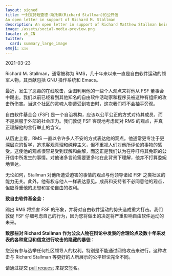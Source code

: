 ```yaml
---
layout: signed
title: 一封支持理查德·斯托满(Richard Stallman)的公开信
An open letter in support of Richard M. Stallman
description: An open letter in support of Richard Matthew Stallman being reinstated by the Free Software Foundation
image: /assets/social-media-preview.png
locale: zh_CN
twitter:
  card: summary_large_image
emoji: 🇨🇳
---
```


2021-03-23

Richard M. Stallman，通常被称为 RMS，几十年来以来一直是自由软件运动的领军人物，其贡献包括 GNU 操作系统和 Emacs。

最近，发生了恶毒的在线攻击，企图利用他的一些个人观点来将他从 FSF 董事会中踢出。我们以前已经看到其他知名的自由软件活动家和程序员被这种有组织的攻击所伤害。当这个社区的灵魂人物遭受到攻击时，这次我们将不会袖手旁观。

自由软件基金会 (FSF) 是一个自治机构，应该以公平公正的方式对待其成员，而不是屈服于外部的社会压力。我们敦促 FSF 客观地考虑反对 RMS 的观点，并真正理解他的言行举止的含义。

从历史上看，RMS 一直以令许多人不安的方式表达他的观点。他通常更专注于更深层次的哲学，追求客观真理和纯粹主义，但不重视人们对他所评论的事物的感受。这使他的观点很容易受到误解和曲解，而这正是我们认为在呼吁将其免职的公开信中所发生的事情。对他诸多言论需要更多地在此背景下理解，他并不打算委婉地表达。

无论如何，Stallman 对他所遭受迫害的事情的观点与他领导诸如 FSF 之类社区的能力无关。此外，他有权与他人一样表达意见。成员和支持者不必同意他的观点，但应尊重他的思想和言论自由的权利。

**致自由软件基金会：**

踢出 RMS 将损害 FSF 的形象，并将对自由软件运动的势头造成重大打击。我们敦促 FSF 仔细考虑自己的行为，因为您将做出的决定将严重影响自由软件运动的未来。

**致那些对 Richard Stallman 作为公众人物在辩论中发表的合理论点及数十年来发表的各种意见和信念进行攻击的隐藏的暴徒：**

您没有参与选举任何社区领导人的权利。特别是不能通过网络攻击来进行。这种攻击与 Richard Stallman 等更好的人所展示的公平辩论完全不同。

请通过提交 [pull request](https://github.com/rms-support-letter/rms-support-letter.github.io/pulls) 来提交签名。 
